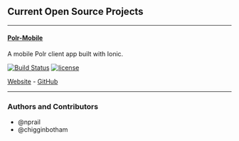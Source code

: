 ## Current Open Source Projects

***

#### [Polr-Mobile](https://github.com/Filiosoft/polr-mobile)
A mobile Polr client app built with Ionic.

[![Build Status](https://travis-ci.org/Filiosoft/polr-mobile.svg?branch=master)](https://travis-ci.org/Filiosoft/polr-mobile)
[![license](https://img.shields.io/github/license/Filiosoft/polr-mobile.svg?maxAge=2592000)](https://github.com/Filiosoft/polr-mobile)

[Website](/polr-mobile) - [GitHub](https://github.com/Filiosoft/polr-mobile)

***


### Authors and Contributors
* @nprail
* @chigginbotham

